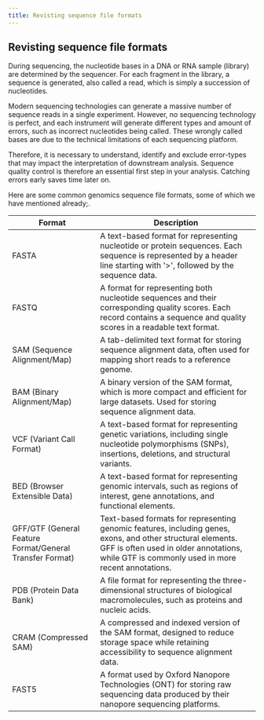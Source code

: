 ```yaml
---
title: Revisting sequence file formats
---
```


## Revisting sequence file formats

During sequencing, the nucleotide bases in a DNA or RNA sample (library) are determined by the sequencer. For each fragment in the library, a sequence is generated, also called a read, which is simply a succession of nucleotides.

Modern sequencing technologies can generate a massive number of sequence reads in a single experiment. However, no sequencing technology is perfect, and each instrument will generate different types and amount of errors, such as incorrect nucleotides being called. These wrongly called bases are due to the technical limitations of each sequencing platform.

Therefore, it is necessary to understand, identify and exclude error-types that may impact the interpretation of downstream analysis. Sequence quality control is therefore an essential first step in your analysis. Catching errors early saves time later on.

Here are some common genomics sequence file formats, some of which we have mentioned already;. 

| Format               | Description                                            |
|----------------------|--------------------------------------------------------|
| FASTA                | A text-based format for representing nucleotide or protein sequences. Each sequence is represented by a header line starting with '>', followed by the sequence data.       |
| FASTQ                | A format for representing both nucleotide sequences and their corresponding quality scores. Each record contains a sequence and quality scores in a readable text format.        |
| SAM (Sequence Alignment/Map) | A tab-delimited text format for storing sequence alignment data, often used for mapping short reads to a reference genome.      |
| BAM (Binary Alignment/Map) | A binary version of the SAM format, which is more compact and efficient for large datasets. Used for storing sequence alignment data.        |
| VCF (Variant Call Format) | A text-based format for representing genetic variations, including single nucleotide polymorphisms (SNPs), insertions, deletions, and structural variants.        |
| BED (Browser Extensible Data) | A text-based format for representing genomic intervals, such as regions of interest, gene annotations, and functional elements.        |
| GFF/GTF (General Feature Format/General Transfer Format) | Text-based formats for representing genomic features, including genes, exons, and other structural elements. GFF is often used in older annotations, while GTF is commonly used in more recent annotations.   |
| PDB (Protein Data Bank) | A file format for representing the three-dimensional structures of biological macromolecules, such as proteins and nucleic acids.         |
| CRAM (Compressed SAM) | A compressed and indexed version of the SAM format, designed to reduce storage space while retaining accessibility to sequence alignment data.   |
| FAST5               | A format used by Oxford Nanopore Technologies (ONT) for storing raw sequencing data produced by their nanopore sequencing platforms. |


